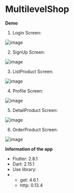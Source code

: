 # MultilevelShop
**Demo**
1. Login Screen:

![image](https://user-images.githubusercontent.com/87430163/151162981-489e3ba0-3408-4def-9d6d-0da4adfd46a9.png)

2. SignUp Screen:

![image](https://user-images.githubusercontent.com/87430163/151163061-bc903d5a-839e-4fe4-94ef-48480706be54.png)

3. ListProduct Screen:

![image](https://user-images.githubusercontent.com/87430163/151163172-9721e5d4-ef75-40a5-9a3d-928fad8c1bbb.png)

4. Profile Screen:

![image](https://user-images.githubusercontent.com/87430163/151163221-cb4930b5-9d3a-4d21-b212-c55ab81d11ee.png)

5. DetailProduct Screen:

![image](https://user-images.githubusercontent.com/87430163/151163674-0ca62cd9-17fa-473e-be93-af4615db2c66.png)

6. OrderProduct Screen:

![image](https://user-images.githubusercontent.com/87430163/151163805-660b27db-e14c-4ffe-84b4-2f5780fb3475.png)

**Information of the app**
- Flutter: 2.8.1
- Dart: 2.15.1
- Use library:
- + get: 4.6.1  
  + http: 0.13.4

